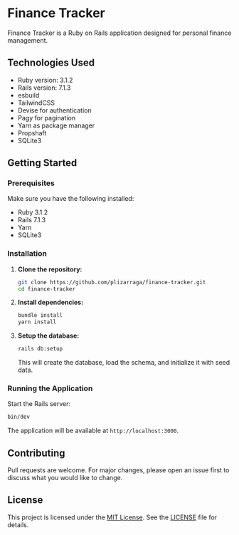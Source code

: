 # Finance Tracker

Finance Tracker is a Ruby on Rails application designed for personal finance management.

## Technologies Used

- Ruby version: 3.1.2
- Rails version: 7.1.3
- esbuild
- TailwindCSS
- Devise for authentication
- Pagy for pagination
- Yarn as package manager
- Propshaft
- SQLite3

## Getting Started

### Prerequisites

Make sure you have the following installed:

- Ruby 3.1.2
- Rails 7.1.3
- Yarn
- SQLite3

### Installation

1. **Clone the repository:**

   ```bash
   git clone https://github.com/plizarraga/finance-tracker.git
   cd finance-tracker
   ```

2. **Install dependencies:**

   ```bash
   bundle install
   yarn install
   ```

3. **Setup the database:**

   ```bash
   rails db:setup
   ```

   This will create the database, load the schema, and initialize it with seed data.

### Running the Application

Start the Rails server:

```bash
bin/dev
```

The application will be available at `http://localhost:3000`.

## Contributing

Pull requests are welcome. For major changes, please open an issue first to discuss what you would like to change.

## License

This project is licensed under the [MIT License](https://opensource.org/licenses/MIT). See the [LICENSE](https://github.com/plizarraga/finance-tracker/blob/main/LICENSE) file for details.
